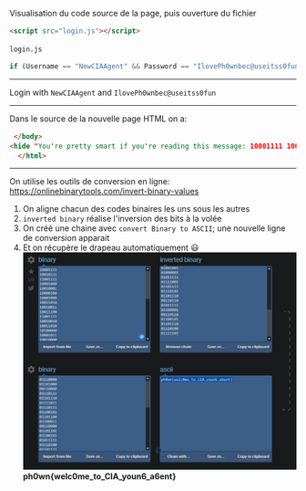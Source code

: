 Visualisation du code source de la page, puis ouverture du fichier
``` HTML
<script src="login.js"></script>
```

`login.js`

```javascript
if (Username == "NewCIAAgent" && Password == "IlovePh0wnbec@useitss0fun" )
```

---

Login with `NewCIAAgent` and `IlovePh0wnbec@useitss0fun`

---

Dans le source de la nouvelle page HTML on a:

``` HTML
 </body>
<hide "You're pretty smart if you're reading this message: 10001111 10010111 11001111 10001000 10010001 10000100 10001000 10011010 10010011 10011100 11001111 10010010 10011010 10100000 10001011 10010000 10100000 10111100 10110110 10111110 10100000 10000110 10010000 10001010 10010001 11001001 10100000 10011110 11001001 10011010 10010001 10001011 10000010. Be careful, 0 and 1 might have been exchanged... " >
  </html>
```
---
On utilise les outils de conversion en ligne: https://onlinebinarytools.com/invert-binary-values
1. On aligne chacun des codes binaires les uns sous les autres
2. `inverted binary` réalise l'inversion des bits à la volée
3. On créé une chaine avec `convert Binary to ASCII`; une nouvelle ligne de conversion apparait
4. Et on récupère le drapeau automatiquement :smiley:
![binaire vers ASCII](./img/binaire-ascii.png)
__ph0wn{welc0me_to_CIA_youn6_a6ent}__

